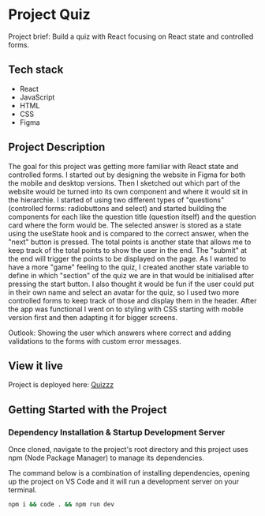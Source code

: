 # Project Quiz

Project brief: Build a quiz with React focusing on React state and controlled forms.

## Tech stack

- React
- JavaScript
- HTML
- CSS
- Figma

## Project Description

The goal for this project was getting more familiar with React state and controlled forms. I started out by designing the website in Figma for both the mobile and desktop versions. Then I sketched out which part of the website would be turned into its own component and where it would sit in the hierarchie. I started of using two different types of "questions" (controlled forms: radiobuttons and select) and started building the components for each like the question title (question itself) and the question card where the form would be. The selected answer is stored as a state using the useState hook and is compared to the correct answer, when the "next" button is pressed. The total points is another state that allows me to keep track of the total points to show the user in the end. The "submit" at the end will trigger the points to be displayed on the page. As I wanted to have a more "game" feeling to the quiz, I created another state variable to define in which "section" of the quiz we are in that would be initialised after pressing the start button. I also thought it would be fun if the user could put in their own name and select an avatar for the quiz, so I used two more controlled forms to keep track of those and display them in the header. After the app was functional I went on to styling with CSS starting with mobile version first and then adapting it for bigger screens.

Outlook: Showing the user which answers where correct and adding validations to the forms with custom error messages.

## View it live

Project is deployed here: [Quizzz](https://littlequizzz.netlify.app)

## Getting Started with the Project

### Dependency Installation & Startup Development Server

Once cloned, navigate to the project's root directory and this project uses npm (Node Package Manager) to manage its dependencies.

The command below is a combination of installing dependencies, opening up the project on VS Code and it will run a development server on your terminal.

```bash
npm i && code . && npm run dev
```
